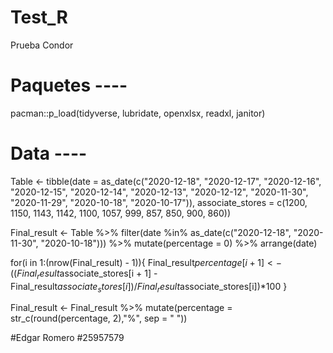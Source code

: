 # Test_R
Prueba Condor
# Paquetes ----
pacman::p_load(tidyverse, lubridate, openxlsx, readxl, janitor)
# Data ----
Table <- tibble(date = as_date(c("2020-12-18", "2020-12-17", "2020-12-16", "2020-12-15",
                           "2020-12-14", "2020-12-13", "2020-12-12", "2020-11-30", 
                           "2020-11-29", "2020-10-18", "2020-10-17")),
                  associate_stores = c(1200, 1150, 1143, 1142, 1100, 1057, 999, 857,
                                       850, 900, 860))


Final_result <- Table %>% filter(date %in% as_date(c("2020-12-18", "2020-11-30", "2020-10-18"))) %>% 
  mutate(percentage = 0) %>% arrange(date)


 for(i in 1:(nrow(Final_result) - 1)){
   Final_result$percentage[i + 1] <- ((Final_result$associate_stores[i + 1] - Final_result$associate_stores[i])/Final_result$associate_stores[i])*100
 }


Final_result <- Final_result %>% mutate(percentage = str_c(round(percentage, 2),"%", sep = " "))

#Edgar Romero 
#25957579

